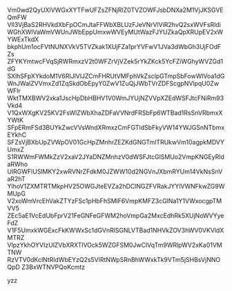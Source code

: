 Vm0wd2QyUXlVWGxXYTFwUFZsZFNjRlZ0TVZOWFJsbDNXa2M1VjJKSGVEQmFW
Vll3VjBaS2RHVkdXbFpOCmJtaFFWbXBLUzFJeVNrVlViR2hvQ2sxWVFsRldi
WGhXWlVaWmVWUnJWbEppUmxwWVEyMUtWazFJYUZkaQpXRUpEV2xWYWExTkdX
bkphUm1ocFVtNUNXVkV5TVZkak1XUjFZa1prYVFwV1JVa3dWbGh3UjFOdFZs
ZFYKYmtwcFVqSjRWRmxzV2t0WFZrVjVZek5rYkZKck5YcFZiWGhyWVZGd1dG
SXlhSFpXYkdoM1V6RlJlVlJZCmFHRUtVMFphVkZsclpGTmpSbFowWlVoa1dG
WnJWalZVVmxZd1ZqSkdObEpyY0ZwV1ZuQjJWbTVrZDFScgpNVlpqU0ZwWFlr
WktTMXBWV2xka1JscHpDbHBHV1V0WmJYUjNZVVpXZEdWSFJtcFNiRm93Vkd4
V1QxWXgKV25KV2FsWlZWbXhaZDFaVVNrdFRSbFp6WTBad1RsSnVRbmxXYWtK
SFpERmFSd3BUYkZwcVVsWndXRmxzCmFGTldSbFkyVW14YWJGSnNTbmxEYkhC
SFZsVjBXbUpZVWpOV01GcHpZMnhrZEZKdGNGTmlTRUkwVm10agpkMDVYUmxZ
S1RWWmFWMkZzV2xaV2JYaDNZMnhzV0dWSFJtcGlSMUo2VmpKNGEyRldaRWho
UlRGWFlUSlMKY2xwRVNrZFdkM0JZWW10d2NGVnJXbmRYUm14VkNsSnVaR2hT
YlhoV1ZXMTRTMkpHV25OWGJteEVZa2hDClNGZFVRakJYYlVWNFkwZG9WMUpG
V2xoWmVrcEhVakZTYzFSc1pHbFhSMlF6VmpKMFZ3cGlNa1Y1VWxocgpTMVV5
ZEc5aE1VcEdUbFprV21FeGNFeGFWM2hoVmpGa2MxcEdhRk5XUjNoWVYyeFdZ
V1F5UmxkWGExcFkKWWxSc1dGVnRlSGNLVTBad1NHVkZOV3hWV0VKVldXMTRZ
VlpzYkhOYVIzUlZVbXRXTlVOck5WZGFSM0JwClVqTm9WRlpWV2xKa01VMTNW
RzVTV0dKclNtRldWbEYzQ2s5VlRtNWpSRnBhWWxkTk9VTm5jSHBsVjNNOQpD
Z3BxWTNVPQoKcmtz

yzz